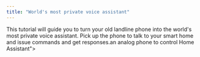 ```yaml
---
title: "World's most private voice assistant"
---
```


This tutorial will guide you to turn your old landline phone into the
world's most private voice assistant. Pick up the phone to talk to
your smart home and issue commands and get responses.an analog phone to control Home Assistant">